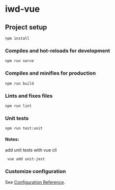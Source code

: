 # iwd-vue

## Project setup

```
npm install
```

### Compiles and hot-reloads for development

```
npm run serve
```

### Compiles and minifies for production

```
npm run build
```

### Lints and fixes files

```
npm run lint
```

### Unit tests

```
npm run test:unit
```

#### Notes:

add unit tests with vue cli

```
 vue add unit-jest
```

### Customize configuration

See [Configuration Reference](https://cli.vuejs.org/config/).

